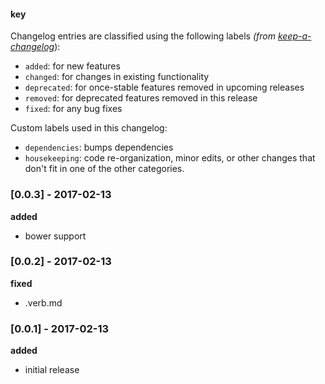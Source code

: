 #### key

Changelog entries are classified using the following labels _(from [keep-a-changelog][]_):

- `added`: for new features
- `changed`: for changes in existing functionality
- `deprecated`: for once-stable features removed in upcoming releases
- `removed`: for deprecated features removed in this release
- `fixed`: for any bug fixes

Custom labels used in this changelog:

* `dependencies`: bumps dependencies
* `housekeeping`: code re-organization, minor edits, or other changes that don't fit in one of the other categories.

### [0.0.3] - 2017-02-13

**added**

- bower support

### [0.0.2] - 2017-02-13

**fixed**

- .verb.md

### [0.0.1] - 2017-02-13

**added**

- initial release

[keep-a-changelog]: https://github.com/olivierlacan/keep-a-changelog
